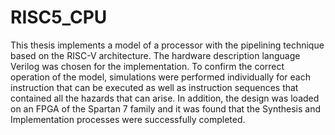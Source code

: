 # RISC5_CPU
This thesis implements a model of a processor with the pipelining technique 
based on the RISC-V architecture. The hardware description language Verilog was chosen for the implementation. To confirm the correct operation of 
the model, simulations were performed individually for each instruction 
that can be executed as well as instruction sequences that contained all the 
hazards that can arise. In addition, the design was loaded on an FPGA of 
the Spartan 7 family and it was found that the Synthesis and Implementation processes were successfully completed.
